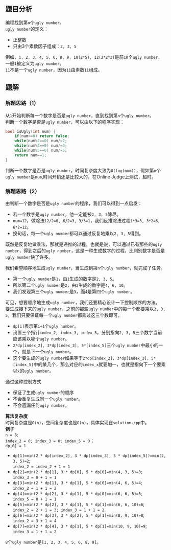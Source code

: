 ## 题目分析
编程找到第`n`个`ugly number`。  
`ugly number`的定义：
- 正整数
- 只由3个素数因子组成：`2, 3, 5`

例如，`1, 2, 3, 4, 5, 6, 8, 9, 10(2*5), 12(2*2*3)`是前`10`个`ugly number`。  
一般`1`被定义为`ugly number`。  
`11`不是一个`ugly number`，因为`11`由素数`11`组成。

## 题解
### 解题思路（1）
从`1`开始判断每一个数字是否是`ugly number`，直到找到第`n`个`ugly number`。  
判断一个数字是否是`ugly number`，可以由以下的程序实现：
```cpp
bool isUgly(int num) {
	if(num<=0) return false;
    while(num%2==0) num/=2;
    while(num%3==0) num/=3;
    while(num%5==0) num/=5;
    return num==1;
}
```
判断一个数字是否是`ugly number`，时间复杂度大致为`O(log(num))`，假如第`n`个`ugly number`是`num`,时间开销还是比较大的，在Online Judge上测试，超时。

### 解题思路（2）
由判断一个数字是否是`ugly number`的程序，我们可以得到一点启发：
- 若一个数字是`ugly number`，他一定能被`2, 3, 5`除尽。
- `num=12`，做除法`12/2=6, 6/2=3, 3/3=1`，我们反推除法过程`1*3=3, 3*2=6, 6*2=12`。
- 换句话，每一个`ugly number`都可以通过反复地乘以`2, 3, 5`得到。

既然是反复地做乘法，那就是递推的过程，也就是说，可以通过已有那些的`ugly number`，得到之后的`ugly number`，这是一种生成数字的过程，比判别数字是否是`ugly number`快了许多。  

我们希望顺序地生成`ugly number`，当生成到第`n`个`ugly number`，就完成了任务。  
- 第一个`ugly number`是`1`，由`1`生成的数字是`2, 3, 5`。  
- 所以第二个`ugly number`是`2`，由`2`生成的数字是`4, 6, 10`。  
- 我们发现第三个`ugly number`是`3`，而`4`是第四个`ugly number`。  

可见，想要顺序地生成`ugly number`，我们还要精心设计一下控制顺序的方法。  
要生成接下来的`ugly number`，之前的那些`ugly number`中的每一个都要乘以`2, 3, 5`，我们只要保证每一个`ugly number`都乘过这三个数即可。  
- `dp[i]`表示第`i+1`个`ugly number`。
- 设置三个指针`index_2, index_3, index_5`，分别指向`2, 3, 5`三个数字当前应该乘以哪个`ugly number`。
- `2*dp[index_2], 3*dp[index_3], 5*[index_5]`三个`ugly number`中最小的一个，就是下一个`ugly number`。
- 这个要生成的`ugly number`如果等于`2*dp[index_2], 3*dp[index_3], 5*[index_5]`中的某几个，那么对应的`index_x`就要加一，也就是指向下一个要乘以`x`的`ugly number`。

通过这种控制方式
- 保证了生成`ugly number`的顺序
- 不会重复生成同一个`ugly number`。  
- 不会遗漏任何`ugly number`。  

**算法复杂度**  
时间复杂度是`O(n)`，空间复杂度也是`O(n)`，具体实现在`solution.cpp`中。  
**例子**  
`n = 8`;  
`index_2 = 0; index_3 = 0; index_5 = 0`；  
`dp[0] = 1`  
- `dp[1]=min(2 * dp[index_2], 3 * dp[index_3], 5 * dp[index_5])=min(2, 3, 5)=2`;  
`index_2 = index_2 + 1 = 1`  
- `dp[2]=min(2 * dp[1], 3 * dp[0], 5 * dp[0]=min(4, 3, 5)=3`;  
`index_3 = 0 + 1 = 1`
- `dp[3]=min(2 * dp[1], 3 * dp[1], 5 * dp[0]=min(4, 6, 5)=4`;  
`index_2 = 1 + 1 = 2`
- `dp[4]=min(2 * dp[2], 3 * dp[1], 5 * dp[0]=min(6, 6, 5)=5`;  
`index_5 = 0 + 1 = 1`
- `dp[5]=min(2 * dp[2], 3 * dp[1], 5 * dp[1]=min(6, 6, 10)=6`;  
`index_2 = 2 + 1 = 3; index_3 = 1 + 1 = 2`
- `dp[6]=min(2 * dp[3], 3 * dp[2], 5 * dp[1]=min(8, 9, 10)=8`;  
`index_2 = 3 + 1 = 4`
- `dp[7]=min(2 * dp[4], 3 * dp[1], 5 * dp[1]=min(10, 9, 10)=9`;  
`index_3 = 1 + 1 = 2`

`8`个`ugly number`是`[1, 2, 3, 4, 5, 6, 8, 9]`。